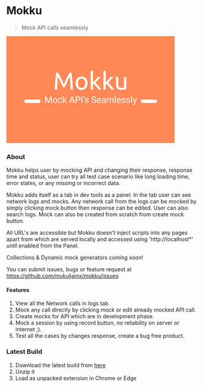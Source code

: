 # Mokku

> Mock API calls seamlessly

![small-promo](./store/small-promo.png)

### About

Mokku helps user by mocking API and changing their response, response time and status, user can try all test case scenario like long loading time, error states, or any missing or incorrect data.

Mokku adds itself as a tab in dev tools as a panel. In the tab user can see network logs and mocks. Any network call from the logs can be mocked by simply clicking mock button then response can be edited. User can also search logs. Mock can also be created from scratch from create mock button.

All URL's are accessible but Mokku doesn't inject scripts into any pages apart from which are served locally and accessed using 'http://localhost*' until enabled from the Panel.

Collections & Dynamic mock generators coming soon!

You can submit issues, bugs or feature request at https://github.com/mukuljainx/mokku/issues

#### Features

1. View all the Network calls in logs tab.
2. Mock any call directly by clicking mock or edit already mocked API call.
3. Create mocks for API which are in development phase.
4. Mock a session by using record button, no reliability on server or internet ;).
5. Test all the cases by changes response, create a bug free product.

### Latest Build

1. Download the latest build from [here](https://github.com/mukuljainx/Mokku/blob/master/mokku.zip)
2. Unzip it
3. Load as unpacked extension in Chrome or Edge
